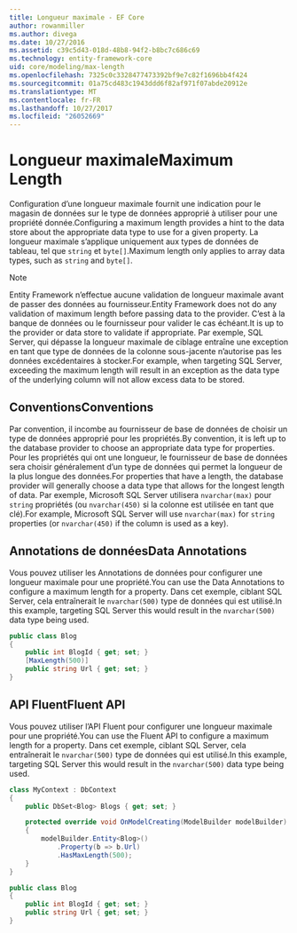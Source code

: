 ```yaml
---
title: Longueur maximale - EF Core
author: rowanmiller
ms.author: divega
ms.date: 10/27/2016
ms.assetid: c39c5d43-018d-48b8-94f2-b8bc7c686c69
ms.technology: entity-framework-core
uid: core/modeling/max-length
ms.openlocfilehash: 7325c0c3328477473392bf9e7c82f1696bb4f424
ms.sourcegitcommit: 01a75cd483c1943ddd6f82af971f07abde20912e
ms.translationtype: MT
ms.contentlocale: fr-FR
ms.lasthandoff: 10/27/2017
ms.locfileid: "26052669"
---
```

# <a name="maximum-length"></a><span data-ttu-id="65ae0-102">Longueur maximale</span><span class="sxs-lookup"><span data-stu-id="65ae0-102">Maximum Length</span></span>

<span data-ttu-id="65ae0-103">Configuration d’une longueur maximale fournit une indication pour le magasin de données sur le type de données approprié à utiliser pour une propriété donnée.</span><span class="sxs-lookup"><span data-stu-id="65ae0-103">Configuring a maximum length provides a hint to the data store about the appropriate data type to use for a given property.</span></span> <span data-ttu-id="65ae0-104">La longueur maximale s’applique uniquement aux types de données de tableau, tel que `string` et `byte[]`.</span><span class="sxs-lookup"><span data-stu-id="65ae0-104">Maximum length only applies to array data types, such as `string` and `byte[]`.</span></span>

> [!NOTE]  
> <span data-ttu-id="65ae0-105">Entity Framework n’effectue aucune validation de longueur maximale avant de passer des données au fournisseur.</span><span class="sxs-lookup"><span data-stu-id="65ae0-105">Entity Framework does not do any validation of maximum length before passing data to the provider.</span></span> <span data-ttu-id="65ae0-106">C’est à la banque de données ou le fournisseur pour valider le cas échéant.</span><span class="sxs-lookup"><span data-stu-id="65ae0-106">It is up to the provider or data store to validate if appropriate.</span></span> <span data-ttu-id="65ae0-107">Par exemple, SQL Server, qui dépasse la longueur maximale de ciblage entraîne une exception en tant que type de données de la colonne sous-jacente n’autorise pas les données excédentaires à stocker.</span><span class="sxs-lookup"><span data-stu-id="65ae0-107">For example, when targeting SQL Server, exceeding the maximum length will result in an exception as the data type of the underlying column will not allow excess data to be stored.</span></span>

## <a name="conventions"></a><span data-ttu-id="65ae0-108">Conventions</span><span class="sxs-lookup"><span data-stu-id="65ae0-108">Conventions</span></span>

<span data-ttu-id="65ae0-109">Par convention, il incombe au fournisseur de base de données de choisir un type de données approprié pour les propriétés.</span><span class="sxs-lookup"><span data-stu-id="65ae0-109">By convention, it is left up to the database provider to choose an appropriate data type for properties.</span></span> <span data-ttu-id="65ae0-110">Pour les propriétés qui ont une longueur, le fournisseur de base de données sera choisir généralement d’un type de données qui permet la longueur de la plus longue des données.</span><span class="sxs-lookup"><span data-stu-id="65ae0-110">For properties that have a length, the database provider will generally choose a data type that allows for the longest length of data.</span></span> <span data-ttu-id="65ae0-111">Par exemple, Microsoft SQL Server utilisera `nvarchar(max)` pour `string` propriétés (ou `nvarchar(450)` si la colonne est utilisée en tant que clé).</span><span class="sxs-lookup"><span data-stu-id="65ae0-111">For example, Microsoft SQL Server will use `nvarchar(max)` for `string` properties (or `nvarchar(450)` if the column is used as a key).</span></span>

## <a name="data-annotations"></a><span data-ttu-id="65ae0-112">Annotations de données</span><span class="sxs-lookup"><span data-stu-id="65ae0-112">Data Annotations</span></span>

<span data-ttu-id="65ae0-113">Vous pouvez utiliser les Annotations de données pour configurer une longueur maximale pour une propriété.</span><span class="sxs-lookup"><span data-stu-id="65ae0-113">You can use the Data Annotations to configure a maximum length for a property.</span></span> <span data-ttu-id="65ae0-114">Dans cet exemple, ciblant SQL Server, cela entraînerait le `nvarchar(500)` type de données qui est utilisé.</span><span class="sxs-lookup"><span data-stu-id="65ae0-114">In this example, targeting SQL Server this would result in the `nvarchar(500)` data type being used.</span></span>

<!-- [!code-csharp[Main](samples/core/Modeling/DataAnnotations/Samples/MaxLength.cs?highlight=4)] -->
``` csharp
public class Blog
{
    public int BlogId { get; set; }
    [MaxLength(500)]
    public string Url { get; set; }
}
```

## <a name="fluent-api"></a><span data-ttu-id="65ae0-115">API Fluent</span><span class="sxs-lookup"><span data-stu-id="65ae0-115">Fluent API</span></span>

<span data-ttu-id="65ae0-116">Vous pouvez utiliser l’API Fluent pour configurer une longueur maximale pour une propriété.</span><span class="sxs-lookup"><span data-stu-id="65ae0-116">You can use the Fluent API to configure a maximum length for a property.</span></span> <span data-ttu-id="65ae0-117">Dans cet exemple, ciblant SQL Server, cela entraînerait le `nvarchar(500)` type de données qui est utilisé.</span><span class="sxs-lookup"><span data-stu-id="65ae0-117">In this example, targeting SQL Server this would result in the `nvarchar(500)` data type being used.</span></span>

<!-- [!code-csharp[Main](samples/core/Modeling/FluentAPI/Samples/MaxLength.cs?highlight=7,8,9)] -->
``` csharp
class MyContext : DbContext
{
    public DbSet<Blog> Blogs { get; set; }

    protected override void OnModelCreating(ModelBuilder modelBuilder)
    {
        modelBuilder.Entity<Blog>()
            .Property(b => b.Url)
            .HasMaxLength(500);
    }
}

public class Blog
{
    public int BlogId { get; set; }
    public string Url { get; set; }
}
```
